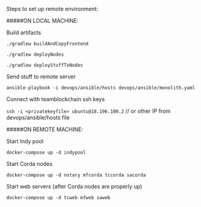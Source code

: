Steps to set up remote environment:


#####ON LOCAL MACHINE:

Build artifacts

`./gradlew buildAndCopyFrontend`

`./gradlew deployNodes`

`./gradlew deployStuffToNodes`


Send stuff to remote server

`ansible-playbook -i devops/ansible/hosts devops/ansible/monolith.yaml`


Connect with teamblockchain ssh keys

`ssh -i <privatekeyfile> ubuntu@18.196.100.2` // or other IP from devops/ansible/hosts file



#####ON REMOTE MACHINE:

Start Indy pool

`docker-compose up -d indypool`

Start Corda nodes

`docker-compose up -d notary mfcorda tccorda sacorda`

Start web servers (after Corda nodes are properly up)

`docker-compose up -d tcweb mfweb saweb`
